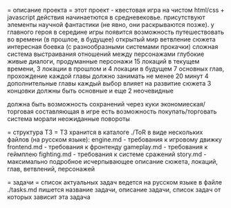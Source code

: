 = описание проекта =
этот проект - квестовая игра на чистом html/css + javascript
действия начинаетются в средневековье.
присутствуют элементы научной фантастики (не явно, они раскрываются позже). у главного героя в середине игры появится возможность путешествовать во времени (в прошлое, в будущее)
открытый мир
ветвление сюжета
интересная боевка (с разнообразными системами прокачки)
сложная система выстраивания отношений между персонажами
глубокие живые диалоги, продуманные персонажи
15 локаций в текущем времени, 3 локации в прошлом и 4 локации в будущем
7 основных глав, прохождение каждой главы должно занимать не менее 20 минут
4 дополнительные главы
каждый выбор влияет на развитие сюжета
3 концовки должны быть основные и еще 2 неочевидные

должна быть возможность сохранений через куки
экономиеская/торговая составляющая
в игре есть возможность покупать/торговать
система морали
неожиданные повороты

= структура ТЗ =
ТЗ хранится в каталоге ./ToR в виде нескольких файлов (на русском языке):
engine.md - требования к игровому движку
frontend.md - требования к фронтенду
gameplay.md - требования к геймплею
fighting.md - требования к системе сражений
story.md - максимально подробное исчерпывающее описание сюжета, локаций, глав, ветвлений, персонажей

= задачи =
список актуальных задач ведется на русском языке в файле ./tasks.md
пишется название задачи, описание задачи, список задач от которых зависит эта задача
